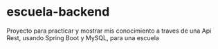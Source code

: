 # escuela-backend
Proyecto para practicar y mostrar mis conocimiento a traves de una Api Rest, usando Spring Boot y MySQL, para una escuela 
